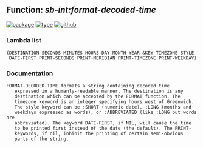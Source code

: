 ## Function: ***sb-int:format-decoded-time***
[![package](https://img.shields.io/badge/Package-SB--INT-5f9ea0.svg?style=social&colorA=999999)](../) [![type](https://img.shields.io/badge/Type-Function-5f9ea0.svg?style=social&colorA=999999)](../#function) [![github](https://img.shields.io/badge/GitHub-View_the_source-5f9ea0.svg?style=social&colorA=999999&logo=github)](https://github.com/sbcl/sbcl/blob/master/src/code/format-time.lisp/) 
### Lambda list
```
(DESTINATION SECONDS MINUTES HOURS DAY MONTH YEAR &KEY TIMEZONE STYLE
 DATE-FIRST PRINT-SECONDS PRINT-MERIDIAN PRINT-TIMEZONE PRINT-WEEKDAY)
```
### Documentation
```
FORMAT-DECODED-TIME formats a string containing decoded time
   expressed in a humanly-readable manner. The destination is any
   destination which can be accepted by the FORMAT function. The
   timezone keyword is an integer specifying hours west of Greenwich.
   The style keyword can be :SHORT (numeric date), :LONG (months and
   weekdays expressed as words), or :ABBREVIATED (like :LONG but words are
   abbreviated). The keyword DATE-FIRST, if NIL, will cause the time
   to be printed first instead of the date (the default). The PRINT-
   keywords, if nil, inhibit the printing of certain semi-obvious
   parts of the string.
```
